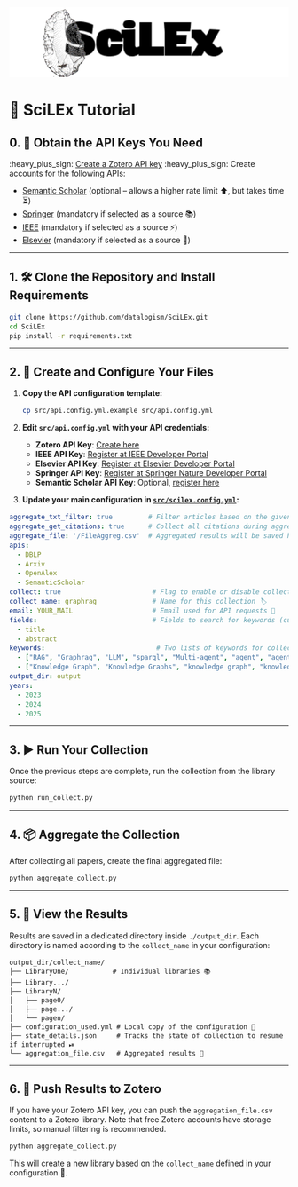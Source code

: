 ![Scilex](img/projectLogoScilex.png)

# 🚀 SciLEx Tutorial

## 0. 🔑 Obtain the API Keys You Need

\:heavy\_plus\_sign: [Create a Zotero API key](https://www.zotero.org/support/dev/web_api/v3/start)
\:heavy\_plus\_sign: Create accounts for the following APIs:

* [Semantic Scholar](https://www.semanticscholar.org/product/api/tutorial) (optional – allows a higher rate limit ⬆️, but takes time ⏳)
* [Springer](https://dev.springernature.com/) (mandatory if selected as a source 📚)
* [IEEE](https://developer.ieee.org/) (mandatory if selected as a source ⚡)
* [Elsevier](https://dev.elsevier.com/) (mandatory if selected as a source 🧪)

---

## 1. 🛠 Clone the Repository and Install Requirements

```bash
git clone https://github.com/datalogism/SciLEx.git
cd SciLEx
pip install -r requirements.txt
```

---

## 2. 📝 Create and Configure Your Files

1. **Copy the API configuration template:**

   ```bash
   cp src/api.config.yml.example src/api.config.yml
   ```

2. **Edit `src/api.config.yml` with your API credentials:**

   * **Zotero API Key**: [Create here](https://www.zotero.org/settings/keys)
   * **IEEE API Key**: [Register at IEEE Developer Portal](https://developer.ieee.org/)
   * **Elsevier API Key**: [Register at Elsevier Developer Portal](https://dev.elsevier.com/)
   * **Springer API Key**: [Register at Springer Nature Developer Portal](https://dev.springernature.com/)
   * **Semantic Scholar API Key**: Optional, [register here](https://www.semanticscholar.org/product/api/tutorial)

3. **Update your main configuration in [`src/scilex.config.yml`](src/scilex.config.yml):**

```yaml
aggregate_txt_filter: true         # Filter articles based on the given keywords 🔍
aggregate_get_citations: true      # Collect all citations during aggregation 📑
aggregate_file: '/FileAggreg.csv'  # Aggregated results will be saved here 💾
apis:                              
  - DBLP
  - Arxiv
  - OpenAlex
  - SemanticScholar
collect: true                       # Flag to enable or disable collection ✅
collect_name: graphrag              # Name for this collection 🏷
email: YOUR_MAIL                    # Email used for API requests 📧
fields:                             # Fields to search for keywords (currently all available) 🧩
  - title
  - abstract
keywords:                            # Two lists of keywords for collection 💡
  - ["RAG", "Graphrag", "LLM", "sparql", "Multi-agent", "agent", "agentic", "Langchain", "RAG", "RAGs", "rag", "rag"]
  - ["Knowledge Graph", "Knowledge Graphs", "knowledge graph", "knowledge graph"]
output_dir: output
years:
  - 2023
  - 2024
  - 2025
```

---

## 3. ▶️ Run Your Collection

Once the previous steps are complete, run the collection from the library source:

```bash
python run_collect.py
```

---

## 4. 📦 Aggregate the Collection

After collecting all papers, create the final aggregated file:

```bash
python aggregate_collect.py
```

---

## 5. 📂 View the Results

Results are saved in a dedicated directory inside `./output_dir`. Each directory is named according to the `collect_name` in your configuration:

```
output_dir/collect_name/
├── LibraryOne/           # Individual libraries 📚
├── Library.../            
├── LibraryN/             
│   ├── page0/   
│   ├── page.../   
│   └── pagen/
├── configuration_used.yml # Local copy of the configuration 📝
├── state_details.json     # Tracks the state of collection to resume if interrupted ⏯
└── aggregation_file.csv   # Aggregated results 💾
```

---

## 6. 🔄 Push Results to Zotero

If you have your Zotero API key, you can push the `aggregation_file.csv` content to a Zotero library. Note that free Zotero accounts have storage limits, so manual filtering is recommended.

```bash
python aggregate_collect.py
```

This will create a new library based on the `collect_name` defined in your configuration 🏁.
